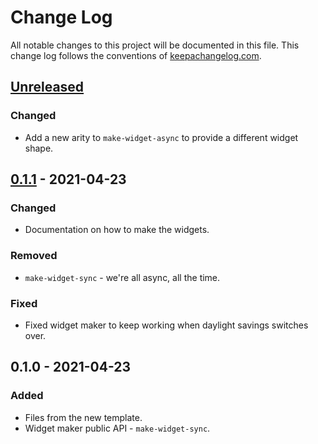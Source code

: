 # Change Log
All notable changes to this project will be documented in this file. This change log follows the conventions of [keepachangelog.com](http://keepachangelog.com/).

## [Unreleased]
### Changed
- Add a new arity to `make-widget-async` to provide a different widget shape.

## [0.1.1] - 2021-04-23
### Changed
- Documentation on how to make the widgets.

### Removed
- `make-widget-sync` - we're all async, all the time.

### Fixed
- Fixed widget maker to keep working when daylight savings switches over.

## 0.1.0 - 2021-04-23
### Added
- Files from the new template.
- Widget maker public API - `make-widget-sync`.

[Unreleased]: https://github.com/your-name/metrics/compare/0.1.1...HEAD
[0.1.1]: https://github.com/your-name/metrics/compare/0.1.0...0.1.1
